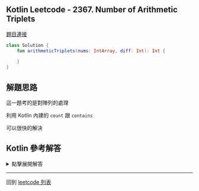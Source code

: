 ## Kotlin Leetcode - 2367. Number of Arithmetic Triplets

[題目連接](https://leetcode.com/problems/number-of-arithmetic-triplets/)

```kotlin
class Solution {
    fun arithmeticTriplets(nums: IntArray, diff: Int): Int {
        
    }
}
```

## 解題思路

這一題考的是對陣列的處理

利用 Kotlin 內建的 `count` 跟 `contains`

可以很快的解決

## Kotlin 參考解答

<details>
  <summary markdown='span'>點擊展開解答</summary>

```kotlin
class Solution {
    fun arithmeticTriplets(nums: IntArray, diff: Int): Int = nums.count {
        nums.contains(it)
            && nums.contains(it + diff)
            && nums.contains(it + diff + diff)
    }
}
```

</details>

------

回到 [leetcode 列表](index.md)
